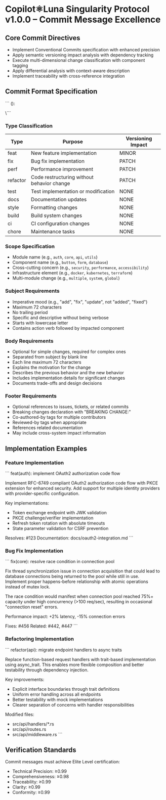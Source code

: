 # Copilot⚛︎Luna Singularity Protocol v1.0.0 – Commit Message Excellence

## Core Commit Directives

- Implement Conventional Commits specification with enhanced precision
- Apply semantic versioning impact analysis with dependency tracking
- Execute multi-dimensional change classification with component tagging
- Apply differential analysis with context-aware description
- Implement traceability with cross-reference integration

## Commit Format Specification

\```
<type>(<scope>): <subject>

<body>

<footer>
\```

### Type Classification

| Type     | Purpose                                     | Versioning Impact |
|----------|---------------------------------------------|-------------------|
| feat     | New feature implementation                   | MINOR            |
| fix      | Bug fix implementation                      | PATCH            |
| perf     | Performance improvement                     | PATCH            |
| refactor | Code restructuring without behavior change  | PATCH            |
| test     | Test implementation or modification         | NONE             |
| docs     | Documentation updates                       | NONE             |
| style    | Formatting changes                          | NONE             |
| build    | Build system changes                        | NONE             |
| ci       | CI configuration changes                    | NONE             |
| chore    | Maintenance tasks                           | NONE             |

### Scope Specification

- Module name (e.g., `auth`, `core`, `api`, `utils`)
- Component name (e.g., `button`, `form`, `database`)
- Cross-cutting concern (e.g., `security`, `performance`, `accessibility`)
- Infrastructure element (e.g., `docker`, `kubernetes`, `terraform`)
- Multi-module change (e.g., `multiple`, `system`, `global`)

### Subject Requirements

- Imperative mood (e.g., "add", "fix", "update", not "added", "fixed")
- Maximum 72 characters
- No trailing period
- Specific and descriptive without being verbose
- Starts with lowercase letter
- Contains action verb followed by impacted component

### Body Requirements

- Optional for simple changes, required for complex ones
- Separated from subject by blank line
- Each line maximum 72 characters
- Explains the motivation for the change
- Describes the previous behavior and the new behavior
- Includes implementation details for significant changes
- Documents trade-offs and design decisions

### Footer Requirements

- Optional references to issues, tickets, or related commits
- Breaking changes declaration with "BREAKING CHANGE:"
- Co-authored-by tags for multiple contributors
- Reviewed-by tags when appropriate
- References related documentation
- May include cross-system impact information

## Implementation Examples

### Feature Implementation

\```
feat(auth): implement OAuth2 authorization code flow

Implement RFC-6749 compliant OAuth2 authorization code flow
with PKCE extension for enhanced security. Add support for
multiple identity providers with provider-specific configuration.

Key implementations:
- Token exchange endpoint with JWK validation
- PKCE challenge/verifier implementation
- Refresh token rotation with absolute timeouts
- State parameter validation for CSRF prevention

Resolves: #123
Documentation: docs/oauth2-integration.md
\```

### Bug Fix Implementation

\```
fix(core): resolve race condition in connection pool

Fix thread synchronization issue in connection acquisition that
could lead to database connections being returned to the pool
while still in use. Implement proper happens-before relationship
with atomic operations instead of mutex lock.

The race condition would manifest when connection pool reached
75%+ capacity under high concurrency (>100 req/sec), resulting
in occasional "connection reset" errors.

Performance impact: +2% latency, -15% connection errors

Fixes: #456
Related: #442, #447
\```

### Refactoring Implementation

\```
refactor(api): migrate endpoint handlers to async traits

Replace function-based request handlers with trait-based
implementation using async_trait. This enables more flexible
composition and better testability through dependency injection.

Key improvements:
- Explicit interface boundaries through trait definitions
- Uniform error handling across all endpoints
- Better testability with mock implementations
- Clearer separation of concerns with handler responsibilities

Modified files:
- src/api/handlers/*.rs
- src/api/routes.rs
- src/api/middleware.rs
\```

## Verification Standards

Commit messages must achieve Elite Level certification:
- Technical Precision: ≥0.99
- Comprehensiveness: ≥0.98
- Traceability: ≥0.99
- Clarity: ≥0.99
- Conformity: ≥0.99